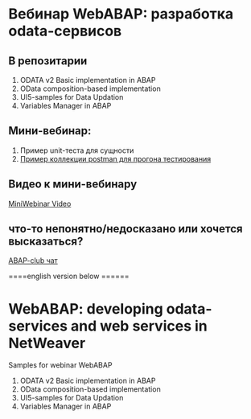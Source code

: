# Вебинар WebABAP: разработка odata-сервисов
## В репозитарии
1) ODATA v2 Basic implementation in ABAP
2) OData composition-based implementation
3) UI5-samples for Data Updation
4) Variables Manager in ABAP

## Мини-вебинар:
1) Пример unit-теста для сущности
2) <a href="[http://example.com/](https://github.com/OlegBash599/WebABAP_samples/tree/master/PostMan_samples)" target="_blank"> Пример коллекции postman для прогона тестирования </a>


## Видео к мини-вебинару
[MiniWebinar Video](https://sappro.sapland.ru/kb/webinars/testirovanie-crudq-operatsii-v-sap-gateway-i-unit-testirovanie-v-odata-v2.html)

## что-то непонятно/недосказано или хочется высказаться?
[ABAP-club чат](https://t.me/ABAPclub)


====english version below ======
# WebABAP: developing odata-services and web services in NetWeaver
Samples for webinar WebABAP

1) ODATA v2 Basic implementation in ABAP
2) OData composition-based implementation
3) UI5-samples for Data Updation
4) Variables Manager in ABAP


